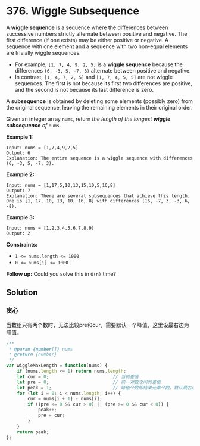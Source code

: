 # 376. Wiggle Subsequence

A **wiggle sequence** is a sequence where the  differences between successive numbers strictly alternate between  positive and negative. The first difference (if one exists) may be  either positive or negative. A sequence with one element and a sequence  with two non-equal elements are trivially wiggle sequences.

- For example, `[1, 7, 4, 9, 2, 5]` is a **wiggle sequence** because the differences `(6, -3, 5, -7, 3)` alternate between positive and negative.
- In contrast, `[1, 4, 7, 2, 5]` and `[1, 7, 4, 5, 5]` are not wiggle sequences. The first is not because its first two  differences are positive, and the second is not because its last  difference is zero.

A **subsequence** is obtained by deleting some elements  (possibly zero) from the original sequence, leaving the remaining  elements in their original order.

Given an integer array `nums`, return *the length of the longest **wiggle subsequence** of* `nums`.

 

**Example 1:**

```
Input: nums = [1,7,4,9,2,5]
Output: 6
Explanation: The entire sequence is a wiggle sequence with differences (6, -3, 5, -7, 3).
```

**Example 2:**

```
Input: nums = [1,17,5,10,13,15,10,5,16,8]
Output: 7
Explanation: There are several subsequences that achieve this length.
One is [1, 17, 10, 13, 10, 16, 8] with differences (16, -7, 3, -3, 6, -8).
```

**Example 3:**

```
Input: nums = [1,2,3,4,5,6,7,8,9]
Output: 2
```

 

**Constraints:**

- `1 <= nums.length <= 1000`
- `0 <= nums[i] <= 1000`

**Follow up:** Could you solve this in `O(n)` time?

## Solution

### 贪心

当数组只有两个数时，无法比较pre和cur，需要默认一个峰值，这里设最右边为峰值。

```js
/**
 * @param {number[]} nums
 * @return {number}
 */
var wiggleMaxLength = function(nums) {
    if (nums.length <= 1) return nums.length;
    let cur = 0;                        // 当前差值
    let pre = 0;                        // 前一对数之间的差值
    let peak = 1;                       // 峰值个数即结果元素个数，默认最右边有一个峰值
    for (let i = 0; i < nums.length; i++) {
        cur = nums[i + 1] - nums[i];
        if ((pre <= 0 && cur > 0) || (pre >= 0 && cur < 0)) {
            peak++;
            pre = cur;
        }
    }
    return peak;
};
```